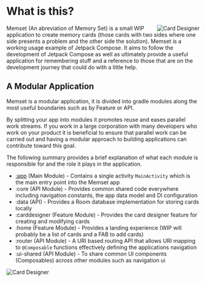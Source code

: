 # What is this?
<img align="right" src="https://github.com/fluxtah/memset/blob/master/gfx/screenshot-01.png" alt="Card Designer" />Memset (An abreviation of Memory Set) is a small WIP application to create memory cards (those cards with two sides where one side presents a problem and the other side the solution).  Memset is a working usage example of Jetpack Compose. It aims to follow the development of Jetpack Compose as well as ultimately provide a useful application for remembering stuff and a reference to those that are on the development journey that could do with a little help.

## A Modular Application
Memset is a modular application, it is divided into gradle modules along the most useful boundaries such as by Feature or API.

By splitting your app into modules it promotes reuse and eases parallel work streams. If you work in a large corporation with many developers who work on your product it is beneficial to ensure that parallel work can be carried out and having a modular approach to building applications can contribute toward this goal.

The following summary provides a brief explanation of what each module is responsible for and the role it plays in the application.

* [:app](../blob/master/app/README.md) (Main Module) - Contains a single activity `MainActivity` which is the main entry point into the Memset app
* :core (API Module) - Provides common shared code everywhere including navigation constants, the app data model and DI configuration
* :data (API) - Provides a Room database implementation for storing cards locally
* :carddesigner (Feature Module) - Provides the card designer feature for creating and modifying cards
* :home (Feature Module) - Provides a landing experience (WIP will probably be a list of cards and a FAB to add cards)
* :router (API Module) - A URI based routing API that allows URI mapping to `@Composable` functions effectively defining the applications navigation
* :ui-shared (API Module) - To share common UI components (Composables) across other modules such as navigation ui

<img align="center" src="https://github.com/fluxtah/memset/blob/master/gfx/screenshot-02.png" alt="Card Designer" />
